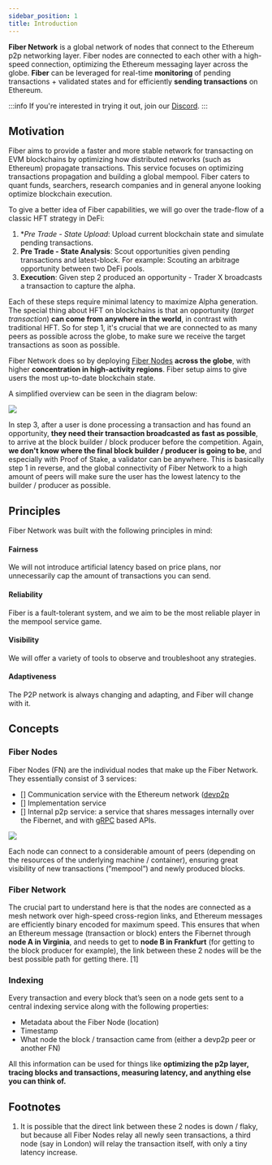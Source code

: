 ```yaml
---
sidebar_position: 1
title: Introduction
---
```

**Fiber Network** is a global network of nodes that connect to the Ethereum p2p networking layer. Fiber nodes are connected to each other with a 
high-speed connection, optimizing the Ethereum messaging layer across the globe. **Fiber** can be leveraged for real-time **monitoring** 
of pending transactions + validated states and for efficiently **sending transactions** on Ethereum.


:::info
If you're interested in trying it out, join our [Discord](https://discord.gg/J4KNdeCYGX).
:::

## Motivation
Fiber aims to provide a faster and more stable network for transacting on EVM blockchains by optimizing how distributed networks (such as Ethereum) propagate transactions. 
This service focuses on optimizing transactions propagation and building a global mempool.
Fiber caters to quant funds, searchers, research companies and in general anyone looking optimize blockchain execution.


To give a better idea of Fiber capabilities, we will go over the trade-flow of a classic HFT strategy in DeFi:
1. **Pre Trade - State Upload*: Upload current blockchain state and simulate pending transactions. 
2. **Pre Trade - State Analysis**: Scout opportunities given pending transactions and latest-block. For example: Scouting an arbitrage opportunity between two DeFi pools.
3. **Execution**: Given step 2 produced an opportunity - Trader X broadcasts a transaction to capture the alpha.

Each of these steps require minimal latency to maximize Alpha generation. 
The special thing about HFT on blockchains is that an opportunity (*target transaction*) **can
come from anywhere in the world**, in contrast with traditional HFT. So for step 1, it's crucial
that we are connected to as many peers as possible across the globe, to make sure we receive the target transactions as soon as possible.

Fiber Network does so by deploying [Fiber Nodes](#fiber-nodes)  **across the globe**, with higher **concentration
in high-activity regions**. Fiber setup aims to give users the most up-to-date blockchain state.  

A simplified overview can be seen in the diagram below:

![](/img/fiber-network.png)

In step 3, after a user is done processing a transaction and has found an opportunity, **they need their transaction broadcasted as fast as possible**, to arrive at the block builder / block producer before the competition. Again,
**we don't know where the final block builder / producer is going to be**, and especially with Proof of Stake, a validator
can be anywhere.
This is basically step 1 in reverse, and the global connectivity of Fiber Network to a high amount of peers will make
sure the user has the lowest latency to the builder / producer as possible.

## Principles
Fiber Network was built with the following principles in mind:
#### Fairness
We will not introduce artificial latency based on price plans, nor unnecessarily cap the amount of transactions you can send.
#### Reliability
Fiber is a fault-tolerant system, and we aim to be the most reliable player in the mempool service game.
#### Visibility
We will offer a variety of tools to observe and troubleshoot any strategies.
#### Adaptiveness
The P2P network is always changing and adapting, and Fiber will change with it.

## Concepts

### Fiber Nodes

Fiber Nodes (FN) are the individual nodes that make up the Fiber Network. They essentially consist of 3 services: 
- [] Communication service with the Ethereum network ([devp2p](https://github.com/ethereum/devp2p)
- [] Implementation service
- [] Internal p2p service: a service that shares messages internally over the Fibernet, and with [gRPC](https://grpc.io/) based APIs.

![](/img/fiber-node.png)

Each node can connect to a considerable amount of peers (depending on the resources of the underlying machine / container), ensuring great visibility of new transactions (”mempool”) and newly produced blocks.

### Fiber Network

The crucial part to understand here is that the nodes are connected as a mesh network over high-speed cross-region links, and Ethereum messages are efficiently binary encoded for maximum speed. 
This ensures that when an Ethereum message (transaction or block) enters the Fibernet through **node A in Virginia**, and needs to get to **node B in Frankfurt** 
(for getting to the block producer for example), the link between these 2 nodes will be the best possible path for getting there. [1]

### Indexing
Every transaction and every block that’s seen on a node gets sent to a central indexing service along with the following properties:

- Metadata about the Fiber Node (location)
- Timestamp
- What node the block / transaction came from (either a devp2p peer or another FN)

All this information can be used for things like **optimizing the p2p layer, tracing blocks and transactions, measuring latency, and anything else you can think of.**

## Footnotes
1. It is possible that the direct link between these 2 nodes is down / flaky, but because all Fiber Nodes relay all newly seen transactions, 
a third node (say in London) will relay the transaction itself, with only a tiny latency increase.